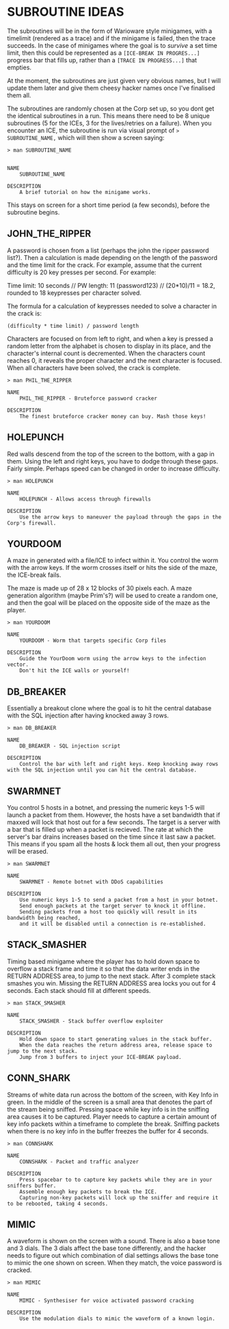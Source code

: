 # SUBROUTINE IDEAS

The subroutines will be in the form of Warioware style minigames, with a timelimit (rendered as a trace) and if the minigame is failed, then the trace succeeds. In the case of minigames where the goal is to *survive* a set time limit, then this could be represented as a `[ICE-BREAK IN PROGRES...]` progress bar that fills up, rather than a `[TRACE IN PROGRESS...]` that empties.

At the moment, the subroutines are just given very obvious names, but I will update them later and give them cheesy hacker names once I've finalised them all.

The subroutines are randomly chosen at the Corp set up, so you dont get the identical subroutines in a run. This means there need to be 8 unique subroutines (5 for the ICEs, 3 for the lives/retries on a failure). When you encounter an ICE, the subroutine is run via visual prompt of `> SUBROUTINE_NAME,` which will then show a screen saying:

```
> man SUBROUTINE_NAME


NAME
    SUBROUTINE_NAME

DESCRIPTION
    A brief tutorial on how the minigame works.
```

This stays on screen for a short time period (a few seconds), before the subroutine begins.

## JOHN_THE_RIPPER
A password is chosen from a list (perhaps the john the ripper password list?). Then a calculation is made depending on the length of the password and the time limit for the crack. For example, assume that the current difficulty is 20 key presses per second. For example:

Time limit: 10 seconds // PW length: 11 (password123) // (20*10)/11 = 18.2, rounded to 18 keypresses per character solved.

The formula for a calculation of keypresses needed to solve a character in the crack is:

```
(difficulty * time limit) / password length
```

Characters are focused on from left to right, and when a key is pressed a random letter from the alphabet is chosen to display in its place, and the character's internal count is decremented. When the characters count reaches 0, it reveals the proper character and the next character is focused. When all characters have been solved, the crack is complete.

```
> man PHIL_THE_RIPPER

NAME
    PHIL_THE_RIPPER - Bruteforce password cracker

DESCRIPTION
    The finest bruteforce cracker money can buy. Mash those keys!
```

## HOLEPUNCH
Red walls descend from the top of the screen to the bottom, with a gap in them. Using the left and right keys, you have to dodge through these gaps. Fairly simple. Perhaps speed can be changed in order to increase difficulty.

```
> man HOLEPUNCH

NAME
    HOLEPUNCH - Allows access through firewalls

DESCRIPTION
    Use the arrow keys to maneuver the payload through the gaps in the Corp's firewall.
```

## YOURDOOM
A maze in generated with a file/ICE to infect within it. You control the worm with the arrow keys. If the worm crosses itself or hits the side of the maze, the ICE-break fails.

The maze is made up of 28 x 12 blocks of 30 pixels each. A maze generation algorithm (maybe Prim's?) will be used to create a random one, and then the goal will be placed on the opposite side of the maze as the player.

```
> man YOURDOOM

NAME
    YOURDOOM - Worm that targets specific Corp files

DESCRIPTION
    Guide the YourDoom worm using the arrow keys to the infection vector.
    Don't hit the ICE walls or yourself!
```

## DB_BREAKER

Essentially a breakout clone where the goal is to hit the central database with the SQL injection after having knocked away 3 rows.

```
> man DB_BREAKER

NAME
	DB_BREAKER - SQL injection script
	
DESCRIPTION
	Control the bar with left and right keys. Keep knocking away rows with the SQL injection until you can hit the central database.
```

## SWARMNET

You control 5 hosts in a botnet, and pressing the numeric keys 1-5 will launch a packet from them. However, the hosts have a set bandwidth that if maxxed will lock that host out for a few seconds. The target is a server with a bar that is filled up when a packet is recieved. The rate at which the server's bar drains increases based on the time since it last saw a packet. This means if you spam all the hosts & lock them all out, then your progress will be erased.

```
> man SWARMNET

NAME
    SWARMNET - Remote botnet with DDoS capabilities

DESCRIPTION
    Use numeric keys 1-5 to send a packet from a host in your botnet.
    Send enough packets at the target server to knock it offline.
    Sending packets from a host too quickly will result in its bandwidth being reached,
    and it will be disabled until a connection is re-established.
```

## STACK_SMASHER

Timing based minigame where the player has to hold down space to overflow a stack frame and time it so that the data writer ends in the RETURN ADDRESS area, to jump to the next stack. After 3 complete stack smashes you win. Missing the RETURN ADDRESS area locks you out for 4 seconds. Each stack should fill at different speeds.

```
> man STACK_SMASHER

NAME
    STACK_SMASHER - Stack buffer overflow exploiter

DESCRIPTION
    Hold down space to start generating values in the stack buffer.
    When the data reaches the return address area, release space to jump to the next stack.
    Jump from 3 buffers to inject your ICE-BREAK payload.
```

## CONN_SHARK
Streams of white data run across the bottom of the screen, with Key Info in green. In the middle of the screen is a small area that denotes the part of the stream being sniffed. Pressing space while key info is in the sniffing area causes it to be captured. Player needs to capture a certain amount of key info packets within a timeframe to complete the break. Sniffing packets when there is no key info in the buffer freezes the buffer for 4 seconds.

```
> man CONNSHARK

NAME
    CONNSHARK - Packet and traffic analyzer 

DESCRIPTION
    Press spacebar to to capture key packets while they are in your sniffers buffer.
    Assemble enough key packets to break the ICE.
    Capturing non-key packets will lock up the sniffer and require it to be rebooted, taking 4 seconds.
```

## MIMIC
A waveform is shown on the screen with a sound. There is also a base tone and 3 dials. The 3 dials affect the base tone differently, and the hacker needs to figure out which combination of dial settings allows the base tone to mimic the one shown on screen. When they match, the voice password is cracked.

```
> man MIMIC

NAME
    MIMIC - Synthesiser for voice activated password cracking

DESCRIPTION
    Use the modulation dials to mimic the waveform of a known login.
```
